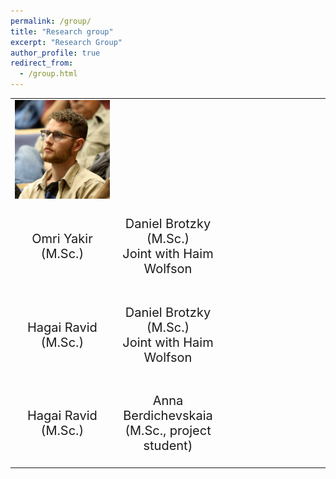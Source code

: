 ```yaml
---
permalink: /group/
title: "Research group"
excerpt: "Research Group"
author_profile: true
redirect_from: 
  - /group.html
---
```


<!-- There is an open position for a Master student enrolled in the Bioinformatics / Computer Science programs at Tel Aviv University. -->
<!-- It is jointly supervised with Pr. Haim Wolfson. If you are interested, please send your C.V. and grade transcripts to jeromet@mail.tau.ac.il and wolfson@tau.ac.il . -->

<table style="border: none; border-collapse: collapse; border-spacing: 0; margin: 0; padding: 0;">
  <colgroup>
    <col width="30%">
    <col width="30%">
    <col width="30%">
  </colgroup>  
  <tr style="border: none;">
    <td style="border: none;"> <img src="/images/self/group/omriyakir.jpg" style="width:100%"> </td> 
    <td style="border: none;"> </td>
    <td style="border: none;"> </td>
  </tr>
<tr style="border: none;">
  <td style="border: none;"> <p style="text-align: center; font-size: 20px;">Omri Yakir (M.Sc.)</p> </td>
  <td style="border: none;"> <p style="text-align: center; font-size: 20px">Daniel Brotzky (M.Sc.)<br> Joint with Haim Wolfson</p> </td>
  <td style="border: none;"> </td>
  </tr>
<tr style="border: none;">
  <td style="border: none;"> <p style="text-align: center; font-size: 20px;">Hagai Ravid (M.Sc.)</p> </td>
  <td style="border: none;"> <p style="text-align: center; font-size: 20px">Daniel Brotzky (M.Sc.)<br> Joint with Haim Wolfson</p> </td>
  <td style="border: none;"> </td>
  </tr>
  <td style="border: none;"> <p style="text-align: center; font-size: 20px;">Hagai Ravid (M.Sc.)</p> </td>
  <td style="border: none;"> <p style="text-align: center; font-size: 20px">Anna Berdichevskaia (M.Sc., project student)</p> </td>
  <td style="border: none;"> </td>
  </tr>
</table>